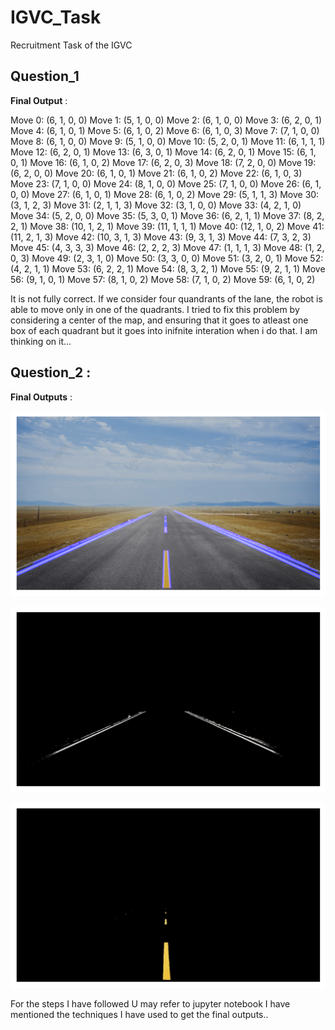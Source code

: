 # IGVC_Task
Recruitment Task of the IGVC

## Question_1 

__Final Output__ : 

Move 0: (6, 1, 0, 0)
Move 1: (5, 1, 0, 0)
Move 2: (6, 1, 0, 0)
Move 3: (6, 2, 0, 1)
Move 4: (6, 1, 0, 1)
Move 5: (6, 1, 0, 2)
Move 6: (6, 1, 0, 3)
Move 7: (7, 1, 0, 0)
Move 8: (6, 1, 0, 0)
Move 9: (5, 1, 0, 0)
Move 10: (5, 2, 0, 1)
Move 11: (6, 1, 1, 1)
Move 12: (6, 2, 0, 1)
Move 13: (6, 3, 0, 1)
Move 14: (6, 2, 0, 1)
Move 15: (6, 1, 0, 1)
Move 16: (6, 1, 0, 2)
Move 17: (6, 2, 0, 3)
Move 18: (7, 2, 0, 0)
Move 19: (6, 2, 0, 0)
Move 20: (6, 1, 0, 1)
Move 21: (6, 1, 0, 2)
Move 22: (6, 1, 0, 3)
Move 23: (7, 1, 0, 0)
Move 24: (8, 1, 0, 0)
Move 25: (7, 1, 0, 0)
Move 26: (6, 1, 0, 0)
Move 27: (6, 1, 0, 1)
Move 28: (6, 1, 0, 2)
Move 29: (5, 1, 1, 3)
Move 30: (3, 1, 2, 3)
Move 31: (2, 1, 1, 3)
Move 32: (3, 1, 0, 0)
Move 33: (4, 2, 1, 0)
Move 34: (5, 2, 0, 0)
Move 35: (5, 3, 0, 1)
Move 36: (6, 2, 1, 1)
Move 37: (8, 2, 2, 1)
Move 38: (10, 1, 2, 1)
Move 39: (11, 1, 1, 1)
Move 40: (12, 1, 0, 2)
Move 41: (11, 2, 1, 3)
Move 42: (10, 3, 1, 3)
Move 43: (9, 3, 1, 3)
Move 44: (7, 3, 2, 3)
Move 45: (4, 3, 3, 3)
Move 46: (2, 2, 2, 3)
Move 47: (1, 1, 1, 3)
Move 48: (1, 2, 0, 3)
Move 49: (2, 3, 1, 0)
Move 50: (3, 3, 0, 0)
Move 51: (3, 2, 0, 1)
Move 52: (4, 2, 1, 1)
Move 53: (6, 2, 2, 1)
Move 54: (8, 3, 2, 1)
Move 55: (9, 2, 1, 1)
Move 56: (9, 1, 0, 1)
Move 57: (8, 1, 0, 2)
Move 58: (7, 1, 0, 2)
Move 59: (6, 1, 0, 2)
 
It is not fully correct. If we consider four quandrants of the lane, the robot is able to move only in one of the quadrants. I tried to fix this problem by considering a center of the map, and ensuring that it goes to atleast one box of each quadrant but it goes into inifnite interation when i do that. I am thinking on it...


## Question_2 : 

__Final Outputs__ : 

![alt text](./Question_2/images/Processed_Image.png)

![alt text](./Question_2/images/white_mask.png)

![alt text](./Question_2/images/yellow_mask.png)

For the steps I have followed U may refer to jupyter notebook I have mentioned the techniques I have used to get the final outputs..


